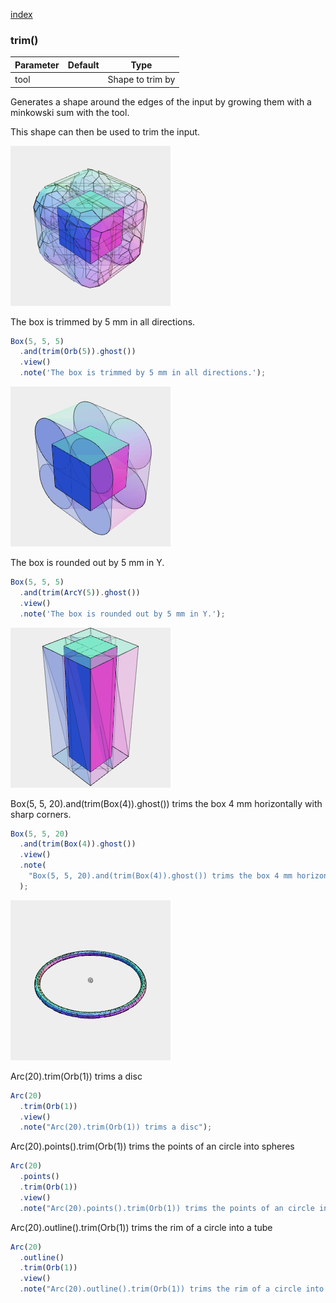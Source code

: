[index](../../nb/api/index.md)
### trim()
Parameter|Default|Type
---|---|---
tool||Shape to trim by

Generates a shape around the edges of the input by growing them with a minkowski sum with the tool.

This shape can then be used to trim the input.

![Image](trim.md.$2.png)

The box is trimmed by 5 mm in all directions.

```JavaScript
Box(5, 5, 5)
  .and(trim(Orb(5)).ghost())
  .view()
  .note('The box is trimmed by 5 mm in all directions.');
```

![Image](trim.md.$3.png)

The box is rounded out by 5 mm in Y.

```JavaScript
Box(5, 5, 5)
  .and(trim(ArcY(5)).ghost())
  .view()
  .note('The box is rounded out by 5 mm in Y.');
```

![Image](trim.md.$4.png)

Box(5, 5, 20).and(trim(Box(4)).ghost()) trims the box 4 mm horizontally with sharp corners.

```JavaScript
Box(5, 5, 20)
  .and(trim(Box(4)).ghost())
  .view()
  .note(
    "Box(5, 5, 20).and(trim(Box(4)).ghost()) trims the box 4 mm horizontally with sharp corners."
  );
```

![Image](trim.md.$5.png)

Arc(20).trim(Orb(1)) trims a disc

```JavaScript
Arc(20)
  .trim(Orb(1))
  .view()
  .note("Arc(20).trim(Orb(1)) trims a disc");
```

Arc(20).points().trim(Orb(1)) trims the points of an circle into spheres

```JavaScript
Arc(20)
  .points()
  .trim(Orb(1))
  .view()
  .note("Arc(20).points().trim(Orb(1)) trims the points of an circle into spheres");
```

Arc(20).outline().trim(Orb(1)) trims the rim of a circle into a tube

```JavaScript
Arc(20)
  .outline()
  .trim(Orb(1))
  .view()
  .note("Arc(20).outline().trim(Orb(1)) trims the rim of a circle into a tube");
```
